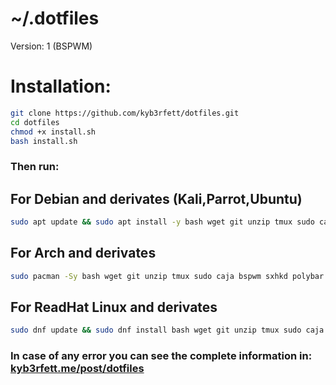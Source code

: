  ~/.dotfiles
===============================
Version: 1 (BSPWM)
# Installation:
```bash
git clone https://github.com/kyb3rfett/dotfiles.git
cd dotfiles
chmod +x install.sh
bash install.sh
```

### Then run:

## For Debian and derivates (Kali,Parrot,Ubuntu)
```bash
sudo apt update && sudo apt install -y bash wget git unzip tmux sudo caja bspwm sxhkd polybar rofi zsh terminator nitrogen openvpn xclip net-tools zsh lsd bat lxappearance zsh-autosuggestions zsh-syntax-highlighting
```

## For Arch and derivates
```bash
sudo pacman -Sy bash wget git unzip tmux sudo caja bspwm sxhkd polybar rofi zsh terminator nitrogen openvpn xclip net-tools zsh lsd bat lxappearance
```

## For ReadHat Linux and derivates
```bash
sudo dnf update && sudo dnf install bash wget git unzip tmux sudo caja bspwm sxhkd polybar rofi zsh terminator nitrogen openvpn xclip net-tools zsh lsd bat lxappearance
```

### In case of any error you can see the complete information in: [kyb3rfett.me/post/dotfiles](https://kyb3rfett.me/post/dotfiles)